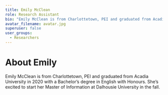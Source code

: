 ```yaml
---
title: Emily McClean
role: Research Assistant
bio: "Emily McClean is from Charlottetown, PEI and graduated from Acadia University in 2020 with a Bachelor’s degree in English with Honours. She’s excited to start her Master of Information at Dalhousie University in the fall."
avatar_filename: avatar.jpg
superuser: false
user_groups:
  - Researchers
---
```


# About Emily
Emily McClean is from Charlottetown, PEI and graduated from Acadia University in 2020 with a Bachelor’s degree in English with Honours. She’s excited to start her Master of Information at Dalhousie University in the fall.
